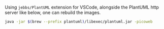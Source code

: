 Using `jebbs/PlantUML` extension for VSCode, alongside the PlantUML http server like below, one can rebuild the images.

```sh
java -jar $(brew --prefix plantuml)/libexec/plantuml.jar -picoweb
```
